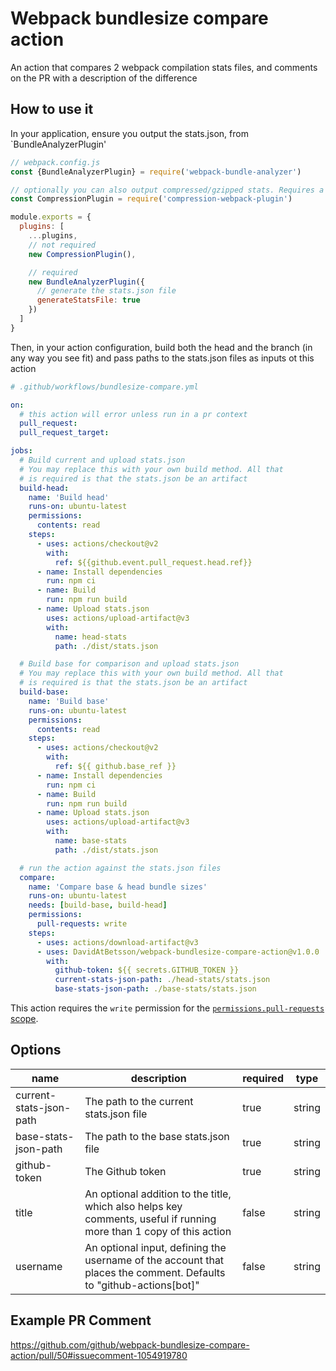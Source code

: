 # Webpack bundlesize compare action

An action that compares 2 webpack compilation stats files, and comments on the PR with a description of the difference

## How to use it

In your application, ensure you output the stats.json, from `BundleAnalyzerPlugin'

```js
// webpack.config.js
const {BundleAnalyzerPlugin} = require('webpack-bundle-analyzer')

// optionally you can also output compressed/gzipped stats. Requires a version >=1.1.0
const CompressionPlugin = require('compression-webpack-plugin')

module.exports = {
  plugins: [
    ...plugins,
    // not required
    new CompressionPlugin(),

    // required
    new BundleAnalyzerPlugin({
      // generate the stats.json file
      generateStatsFile: true
    })
  ]
}
```

Then, in your action configuration, build both the head and the branch (in any way you see fit) and pass paths to the stats.json files as inputs ot this action

```yaml
# .github/workflows/bundlesize-compare.yml

on:
  # this action will error unless run in a pr context
  pull_request:
  pull_request_target:

jobs:
  # Build current and upload stats.json
  # You may replace this with your own build method. All that
  # is required is that the stats.json be an artifact
  build-head:
    name: 'Build head'
    runs-on: ubuntu-latest
    permissions:
      contents: read
    steps:
      - uses: actions/checkout@v2
        with:
          ref: ${{github.event.pull_request.head.ref}}
      - name: Install dependencies
        run: npm ci
      - name: Build
        run: npm run build
      - name: Upload stats.json
        uses: actions/upload-artifact@v3
        with:
          name: head-stats
          path: ./dist/stats.json

  # Build base for comparison and upload stats.json
  # You may replace this with your own build method. All that
  # is required is that the stats.json be an artifact
  build-base:
    name: 'Build base'
    runs-on: ubuntu-latest
    permissions:
      contents: read
    steps:
      - uses: actions/checkout@v2
        with:
          ref: ${{ github.base_ref }}
      - name: Install dependencies
        run: npm ci
      - name: Build
        run: npm run build
      - name: Upload stats.json
        uses: actions/upload-artifact@v3
        with:
          name: base-stats
          path: ./dist/stats.json

  # run the action against the stats.json files
  compare:
    name: 'Compare base & head bundle sizes'
    runs-on: ubuntu-latest
    needs: [build-base, build-head]
    permissions:
      pull-requests: write
    steps:
      - uses: actions/download-artifact@v3
      - uses: DavidAtBetsson/webpack-bundlesize-compare-action@v1.0.0
        with:
          github-token: ${{ secrets.GITHUB_TOKEN }}
          current-stats-json-path: ./head-stats/stats.json
          base-stats-json-path: ./base-stats/stats.json
```

This action requires the `write` permission for the [`permissions.pull-requests` scope](https://docs.github.com/en/actions/using-workflows/workflow-syntax-for-github-actions#jobsjob_idpermissions).

## Options

| name                    | description                                                                                                         | required | type   |
|-------------------------|---------------------------------------------------------------------------------------------------------------------| -------- | ------ |
| current-stats-json-path | The path to the current stats.json file                                                                             | true     | string |
| base-stats-json-path    | The path to the base stats.json file                                                                                | true     | string |
| github-token            | The Github token                                                                                                    | true     | string |
| title                   | An optional addition to the title, which also helps key comments, useful if running more than 1 copy of this action | false    | string |
| username                | An optional input, defining the username of the account that places the comment. Defaults to "github-actions[bot]"                       | false    | string |

## Example PR Comment

https://github.com/github/webpack-bundlesize-compare-action/pull/50#issuecomment-1054919780
